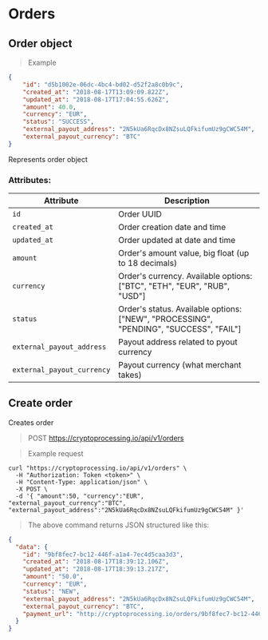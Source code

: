 # Orders

## Order object

> Example

```json
{
    "id": "d5b1002e-06dc-4bc4-bd02-d52f2a8c0b9c",
    "created_at": "2018-08-17T13:09:09.822Z",
    "updated_at": "2018-08-17T17:04:55.626Z",
    "amount": 40.0,
    "currency": "EUR",
    "status": "SUCCESS",
    "external_payout_address": "2N5kUa6RqcDx8NZsuLQFkifumUz9gCWC54M",
    "external_payout_currency": "BTC"
}
```

Represents order object
 
### Attributes:

Attribute | Description
--------- | -----------
`id` | Order UUID
`created_at` | Order creation date and time
`updated_at` | Order updated at date and time
`amount` | Order's amount value, big float (up to 18 decimals)
`currency` | Order's currency. Available options: ["BTC", "ETH", "EUR", "RUB", "USD"]
`status` | Order's status. Available options: ["NEW", "PROCESSING", "PENDING", "SUCCESS", "FAIL"]
`external_payout_address` | Payout address related to pyout currency
`external_payout_currency` | Payout currency (what merchant takes)


## Create order

Creates order

> POST https://cryptoprocessing.io/api/v1/orders

> Example request

```shell
curl "https://cryptoprocessing.io/api/v1/orders" \
  -H "Authorization: Token <token>" \
  -H "Content-Type: application/json" \
  -X POST \
  -d '{ "amount":50, "currency":"EUR", "external_payout_currency":"BTC", "external_payout_address":"2N5kUa6RqcDx8NZsuLQFkifumUz9gCWC54M" }'
```

> The above command returns JSON structured like this:

```json
{
  "data": {
    "id": "9bf8fec7-bc12-446f-a1a4-7ec4d5caa3d3",
    "created_at": "2018-08-17T18:39:12.106Z",
    "updated_at": "2018-08-17T18:39:13.217Z",
    "amount": "50.0",
    "currency": "EUR",
    "status": "NEW",
    "external_payout_address": "2N5kUa6RqcDx8NZsuLQFkifumUz9gCWC54M",
    "external_payout_currency": "BTC",
    "payment_url": "http://cryptoprocessing.io/orders/9bf8fec7-bc12-446f-a1a4-7ec4d5caa3d3/pay"
  }
}
```

